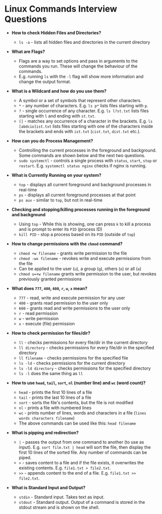 # Linux Commands Interview Questions
* **How to check Hidden Files and Directories?**
  * `ls -a` - lists all hidden files and directories in the current directory

* **What are Flags?**
  * Flags are a way to set options and pass in arguments to the commands you run. These will change the behaviour of the commands.
  * E.g. running `ls` with the `-l` flag will show more information and change the output format. 

* **What is a Wildcard and how do you use them?**
  * A symbol or a set of symbols that represent other characters.
  * `*` - any number of characters. E.g. `ls p*` lists files starting with `p`.
  * `?` - single occurrence of any character. E.g. `ls l?st.txt` lists files starting with `l` and ending with `st.txt`.
  * `[]` - matches any occurrence of a character in the brackets. E.g. `ls [abdcio]ist.txt` lists files starting with one of the characters inside the brackets and ends with `ist.txt` (`cist.txt`, `dist.txt` etc.).

* **How can you do Process Management?**
  * Controlling the current processes in the foreground and background. Some commands are shown below and the next two questions.
  * `sudo systemctl` - controls a single process with `status`, `start`, `stop` or `restart`. E.g. `systemctl status nginx` checks if nginx is running.

* **What is Currently Running on your system?**
  * `top` - displays all current foreground and background processes in real-time
  * `ps` - displays all current foreground processes at that point
  * `ps aux` - similar to `top`, but not in real-time

* **Checking and stopping/killing processes running in the foreground and background**
  * Using `top` - While this is showing, one can press `k` to kill a process and is prompt to enter its `PID` (process ID)
  * `kill PID` - stop a process based on its `PID` (outside of `top`)

* **How to change permissions with the `chmod` command?**
  * `chmod +w filename` - grants write permission to the file
  * `chmod -wx filename` - revokes write and execute permissions from the file
  * Can be applied to the user (`u`), a group (`g`), others (`o`) or all (`a`)
  * `chmod u=+w filename` grants write permission to the user, but revokes previously granted permissions 

* **What does `777`, `400`, `600`, `r`, `w`, `x` mean?**
  * `777` - read, write and execute permission for any user
  * `400` - grants read permission to the user only
  * `600` - grants read and write permissions to the user only
  * `r` - read permission
  * `w` - write permission
  * `x` - execute (file) permission

* **How to check permission for files/dir?**
  * `ll` - checks permissions for every file/dir in the current directory
  * `ll directory` - checks permissions for every file/dir in the specified directory
  * `ll filename` - checks permissions for the specified file
  * `ls -ld` - checks permissions for the current directory
  * `ls -ld directory` - checks permissions for the specified directory
  * `ls -l` does the same thing as `ll`

* **How to use `head`, `tail`, `sort`, `nl` (number line) and `wc` (word count)?**
  * `head` - prints the first 10 lines of a file
  * `tail` - prints the last 10 lines of a file
  * `sort` - sorts the file's contents, but the file is not modified
  * `nl` - prints a file with numbered lines
  * `wc` - prints number of lines, words and characters in a file (`lines words characters filename`)
  * The above commands can be used like this: `head filename`

* **What is pipping and redirection?**
  * `|` - passes the output from one command to another (to use as input). E.g. `sort file.txt | head` will sort the file, then display the first 10 lines of the sorted file. Any number of commands can be piped.
  * `>` - saves content to a file and if the file exists, it overwrites the existing contents. E.g. `file1.txt > file2.txt`.
  * `>>` - appends content to the end of a file. E.g. `file1.txt >> file2.txt`.

* **What is Standard Input and Output?**
  * `stdin` - Standard input. Takes text as input.
  * `stdout` - Standard output. Output of a command is stored in the stdout stream and is shown on the shell.
